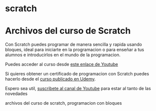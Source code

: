 # scratch

# **Archivos del curso de Scratch**

Con Scratch puedes programar de manera sencilla y rapida usando bloques, ideal para
iniciarte en la programacion o para enseñar a tus alumnos e introducirlos en el mundo
de la programacion.

Puedes acceder al curso desde [este enlace de Youtube](https://www.youtube.com/watch?v=wi_5CJPfxuA&list=PLhr9YdZStgI0nKegXoRAwb_ekrZkxcl3_ "este enlace de Youtube")

Si quieres obtener un certificado de programacion con Scratch puedes hacerlo desde el [curso publicado en Udemy](https://www.udemy.com/user/jose-ojeda-5/ "curso publicado en Udemy").

Espero sea util, [suscribete al canal de Youtube](https://www.youtube.com/c/JOSEOJEDAROJAS "suscribete al canal de Youtube") para estar al tanto de las novedades

archivos del curso de scratch, programacion con bloques

